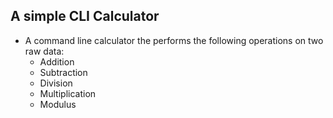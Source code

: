 ## A simple CLI Calculator
-	A command line calculator the performs the following operations on two raw data:
	-	Addition
	-	Subtraction
	-	Division
	-	Multiplication
	-	Modulus
